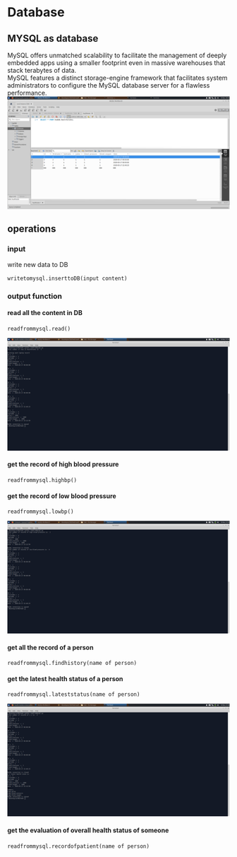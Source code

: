 # Database

## MYSQL as database
MySQL offers unmatched scalability to facilitate the management of deeply embedded apps using a smaller footprint even in massive warehouses that stack terabytes of data.<br>
MySQL features a distinct storage-engine framework that facilitates system administrators to configure the MySQL database server for a flawless performance.
![image](https://github.com/szyszy315/picture/blob/master/hw6p1.png)

## operations
### input
write new data to DB
```
writetomysql.inserttoDB(input content)
```
### output function
#### read all the content in DB
```
readfrommysql.read()
```
![image](https://github.com/szyszy315/picture/blob/master/read.png)
#### get the record of high blood pressure
```
readfrommysql.highbp()
```
#### get the record of low blood pressure
```
readfrommysql.lowbp()
```
![image](https://github.com/szyszy315/picture/blob/master/lowhighbp.png)
#### get all the record of a person
```
readfrommysql.findhistory(name of person)
```
#### get the latest health status of a person
```
readfrommysql.lateststatus(name of person)
```
![image](https://github.com/szyszy315/picture/blob/master/hw6p2.png)
#### get the evaluation of overall health status of someone 
```
readfrommysql.recordofpatient(name of person)
```
